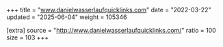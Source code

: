 +++
title = "www.danielwasserlaufquicklinks.com"
date = "2022-03-22"
updated = "2025-06-04"
weight = 105346

[extra]
source = "http://www.danielwasserlaufquicklinks.com/"
ratio = 100
size = 103
+++
